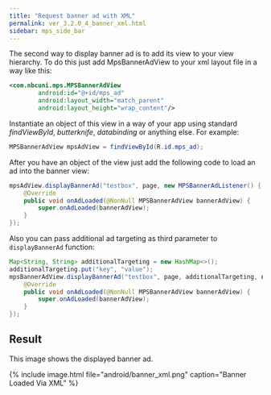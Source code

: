```yaml
---
title: "Request banner ad with XML"
permalink: ver_3.2.0_4_banner_xml.html
sidebar: mps_side_bar
---
```

The second way to display banner ad is to add its view to your view hierarchy. To do this just add MpsBannerAdView to your xml layout file in a way like this:

```xml
<com.nbcuni.mps.MPSBannerAdView
   		android:id="@+id/mps_ad"
		android:layout_width="match_parent"
		android:layout_height="wrap_content"/>
```

Instantiate an object of this view in a way of your app using standard *findViewById*, *butterknife*, *databinding* or anything else. For example:

```java
MPSBannerAdView mpsAdView = findViewById(R.id.mps_ad);
```

After you have an object of the view just add the following code to load an ad into the banner view:

```java
mpsAdView.displayBannerAd("testbox", page, new MPSBannerAdListener() {
    @Override
    public void onAdLoaded(@NonNull MPSBannerAdView bannerAdView) {
        super.onAdLoaded(bannerAdView);
    }
});
```

Also you can pass additional ad targeting as third parameter to `displayBannerAd` function:

```java
Map<String, String> additionalTargeting = new HashMap<>();
additionalTargeting.put("key", "value");
mpsBannerAdView.displayBannerAd("testbox", page, additionalTargeting, new MPSBannerAdListener() {
    @Override
    public void onAdLoaded(@NonNull MPSBannerAdView bannerAdView) {
        super.onAdLoaded(bannerAdView);
    }
});
```

## Result

This image shows the displayed banner ad.

{% include image.html file="android/banner_xml.png" caption="Banner Loaded Via XML" %}
